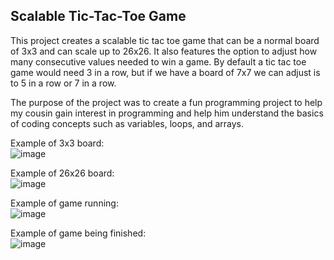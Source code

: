 ## Scalable Tic-Tac-Toe Game

This project creates a scalable tic tac toe game that can be a normal board of 3x3 and can scale up to 26x26. It also features the option to adjust how many consecutive values needed to win a game. By default a tic tac toe game would need 3 in a row, but if we have a board of 7x7 we can adjust is to 5 in a row or 7 in a row.

The purpose of the project was to create a fun programming project to help my cousin gain interest in programming and help him understand the basics of coding concepts such as variables, loops, and arrays.

Example of 3x3 board:  
![image](https://user-images.githubusercontent.com/103860247/204161645-84c9b6a8-e28e-4ac9-bee9-70f8be3b4981.png)

Example of 26x26 board:  
![image](https://user-images.githubusercontent.com/103860247/204161604-a049f7d7-894e-416b-a025-90b393964a85.png)

Example of game running:  
![image](https://user-images.githubusercontent.com/103860247/204161710-406e972d-66f1-4d54-90fa-29882bba2062.png)

Example of game being finished:  
![image](https://user-images.githubusercontent.com/103860247/204161861-22453701-e1d0-4f62-b02f-911f8a9df11c.png)

